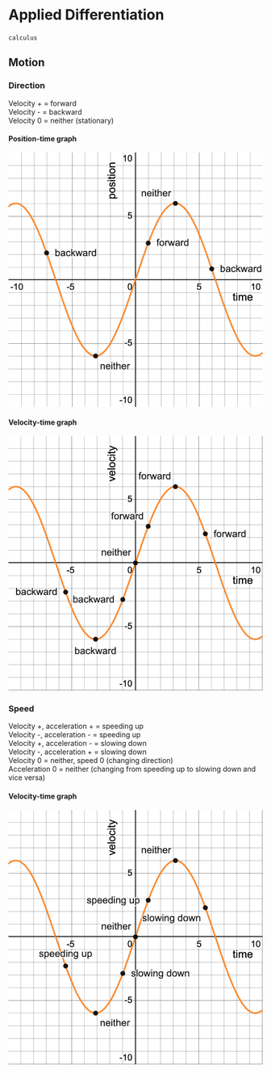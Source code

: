 # Applied Differentiation

`calculus`

## Motion

### Direction

Velocity + = forward \
Velocity - = backward \
Velocity 0 = neither (stationary)

#### Position-time graph

![Position-time graph showing direction](images/position-time.png)

#### Velocity-time graph

![Velocity-time graph showing direction](images/velocity-time.png)

### Speed

Velocity +, acceleration + = speeding up \
Velocity -, acceleration - = speeding up \
Velocity +, acceleration - = slowing down \
Velocity -, acceleration + = slowing down \
Velocity 0 = neither, speed 0 (changing direction) \
Acceleration 0 = neither (changing from speeding up to slowing down and vice versa)

#### Velocity-time graph

![Velocity-time graph showing speed](images/velocity-time-speed.png)
